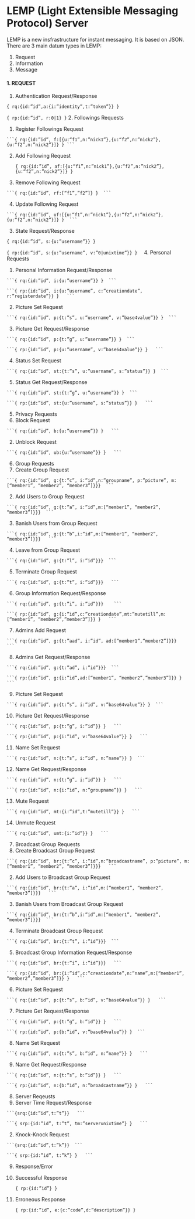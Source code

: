 # LEMP (Light Extensible Messaging Protocol) Server
LEMP is a new insfrastructure for instant messaging. It is based on JSON. There are 3 main datum types in LEMP:

1. Request
2. Information
3. Message

#### 1. REQUEST
1. Authentication Request/Response

  ```{ rq:{id:”id”,a:{i:”identity”,t:”token”}} } ```
  
  ```{ rp:{id:”id”, r:0|1} }```
2. Followings Requests
  1. Register Followings Request
  
    ```{ rq:{id:”id”, f:[{u:“f1”,n:”nick1”},{u:“f2”,n:”nick2”},{u:“f2”,n:”nick2”}]} } ```
    
  2. Add Following Request
  
     ```{ rq:{id:”id”, af:[{u:“f1”,n:”nick1”},{u:“f2”,n:”nick2”},{u:“f2”,n:”nick2”}]} }  ```
  3. Remove Following Request
  
    ```{ rq:{id:”id”, rf:[“f1”,”f2”]} }  ```
  4. Update Following Request
  
    ```{ rq:{id:”id”, uf:[{u:“f1”,n:”nick1”},{u:“f2”,n:”nick2”},{u:“f2”,n:”nick2”}]} }  ```
3. State Request/Response

  ```{ rq:{id:”id”, s:{u:”username”}} } ```
  
  ```{ rp:{id:”id”, s:{u:”username”, v:”0|unixtime”}} }  ```
4. Personal Requests
  1. Personal Information Request/Response
  
    ```{ rq:{id:”id”, i:{u:”username”}} }  ```
    
    ```{ rp:{id:”id”, i:{u:”username”, c:”creationdate”, r:”registerdate”}} }   ```
  2. Picture Set Request
  
    ```{ rq:{id:”id”, p:{t:”s”, u:”username”, v:”base4value”}} }  ```
  3. Picture Get Request/Response
  
    ```{ rq:{id:”id”, p:{t:”g”, u:”username”}} }  ```
    
    ```{ rp:{id:”id”, p:{u:”username”, v:”base64value”}} }   ```
  4. Status Set Request
  
    ```{ rq:{id:”id”, st:{t:”s”, u:”username”, s:”status”}} }  ```
  5. Status Get Request/Response
  
    ```{ rq:{id:”id”, st:{t:”g”, u:”username”}} }  ```
    
    ```{ rp:{id:”id”, st:{u:”username”, s:”status”}} }   ```
5. Privacy Requests
  1. Block Request
  
    ```{ rq:{id:”id”, b:{u:”username”}} }   ```
  2. Unblock Request
  
    ```{ rq:{id:”id”, ub:{u:”username”}} }   ```
6. Group Requests
  1. Create Group Request
    
    ```{ rq:{id:”id”, g:{t:”c”, i:”id”,n:”groupname”, p:”picture”, m:[“member1”, “member2”, “member3”]}}}  ```
  2. Add Users to Group Request
  
    ```{ rq:{id:”id”, g:{t:”a”, i:”id”,m:[“member1”, “member2”, “member3”]}}}  ```
  3. Banish Users from Group Request
  
    ```{ rq:{id:”id”, g:{t:”b”,i:”id”,m:[“member1”, “member2”, “member3”]}}}   ```
  4. Leave from Group Request
  
    ```{ rq:{id:”id”, g:{t:”l”, i:”id”}}}  ```
  5. Terminate Group Request
  
    ```{ rq:{id:”id”, g:{t:”t”, i:”id”}}}   ```
  6. Group Information Request/Response
  
    ```{ rq:{id:”id”, g:{t:”i”, i:”id”}}}    ```
    
    ```{ rp:{id:”id”, g:{i:”id”,c:”creationdate”,mt:”mutetill”,m:[“member1”, “member2”,”member3”]}} }   ```
  7. Admins Add Request
  
    ```{ rq:{id:”id”, g:{t:”aad”, i:”id”, ad:[“member1”,“member2”]}}}   ```
  8. Admins Get Request/Response
  
    ```{ rq:{id:”id”, g:{t:”ad”, i:”id”}}}  ```
    
    ```{ rp:{id:”id”, g:{i:”id”,ad:[“member1”, “member2”,”member3”]}} }   ```
  9. Picture Set Request
  
    ```{ rq:{id:”id”, p:{t:”s”, i:”id”, v:”base64value”}} }  ```

  10. Picture Get Request/Response
  
    ```{ rq:{id:”id”, p:{t:”g”, i:”id”}} }   ```
    
    ```{ rp:{id:”id”, p:{i:”id”, v:”base64value”}} }   ```
  11. Name Set Request
  
    ```{ rq:{id:”id”, n:{t:”s”, i:”id”, n:”name”}} }  ```
  12. Name Get Request/Response
  
    ```{ rq:{id:”id”, n:{t:”g”, i:”id”}} }   ```
    
    ```{ rp:{id:”id”, n:{i:”id”, n:”groupname”}} }   ```
  13. Mute Request
  
    ```{ rq:{id:”id”, mt:{i:”id”,t:”mutetill”}} }   ```
  14. Unmute Request
  
    ```{ rq:{id:”id”, umt:{i:”id”}} }   ```
7. Broadcast Group Requests
  1. Create Broadcast Group Request
  
    ```{ rq:{id:”id”, br:{t:”c”, i:”id”,n:”broadcastname”, p:”picture”, m:[“member1”, “member2”, “member3”]}}}   ```
  2. Add Users to Broadcast Group Request
  
    ```{ rq:{id:”id”, br:{t:”a”, i:”id”,m:[“member1”, “member2”, “member3”]}}}   ```
  3. Banish Users from Broadcast Group Request
  
    ```{ rq:{id:”id”, br:{t:”b”,i:”id”,m:[“member1”, “member2”, “member3”]}}}  ```
  4. Terminate Broadcast Group Request
  
    ```{ rq:{id:”id”, br:{t:”t”, i:”id”}}}  ```
  5. Broadcast Group Information Request/Response
  
    ```{ rq:{id:”id”, br:{t:”i”, i:”id”}}}   ```
    
    ```{ rp:{id:”id”, br:{i:”id”,c:”creationdate”,n:”name”,m:[“member1”, “member2”,”member3”]}} }   ```
  6. Picture Set Request
  
    ```{ rq:{id:”id”, p:{t:”s”, b:”id”, v:”base64value”}} }   ```
  7. Picture Get Request/Response
  
    ```{ rq:{id:”id”, p:{t:”g”, b:”id”}} }   ```
    
    ```{ rp:{id:”id”, p:{b:”id”, v:”base64value”}} }  ```
  8. Name Set Request
  
    ```{ rq:{id:”id”, n:{t:”s”, b:”id”, n:”name”}} }   ```
  9. Name Get Request/Response
  
    ```{ rq:{id:”id”, n:{t:”s”, b:”id”}} }   ```
    
    ```{ rp:{id:”id”, n:{b:”id”, n:”broadcastname”}} }   ```
8. Server Reqeusts
  1. Server Time Request/Response
  
    ```{srq:{id:”id”,t:”t”}}   ```
    
    ```{ srp:{id:”id”, t:”t”, tm:”serverunixtime”} }   ```
  2. Knock-Knock Request
    
    ```{srq:{id:”id”,t:”k”}}  ```
    
    ```{ srp:{id:”id”, t:”k”} }   ```
9. Response/Error
  1. Successful Response
  
     ```{ rp:{id:”id”} }  ```
  2. Erroneous Response
  
     ```{ rp:{id:”id”, e:{c:”code”,d:”description”}} }   ```
